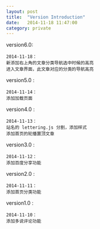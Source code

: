 ```yaml
---
layout: post
title:  "Version Introduction"
date:   2014-11-18 11:47:00
category: private
---
```


version6.0:
	
	2014-11-18：
	新添加右上角的文章分类导航选中时候的高亮
	进入文章界面，此文章对应的分类的导航高亮

version5.0 :

	2014-11-14：
	添加加载页面

version4.0 :

	2014-11-13：
	站名的 lettering.js 分割，添加样式
	添加首页的轮播置顶文章

version3.0 :

	2014-11-12：
	添加百度分享功能

version2.0 :

	2014-11-11：
	添加首页分类功能


version1.0 :

	2014-11-10：
	添加多说评论功能